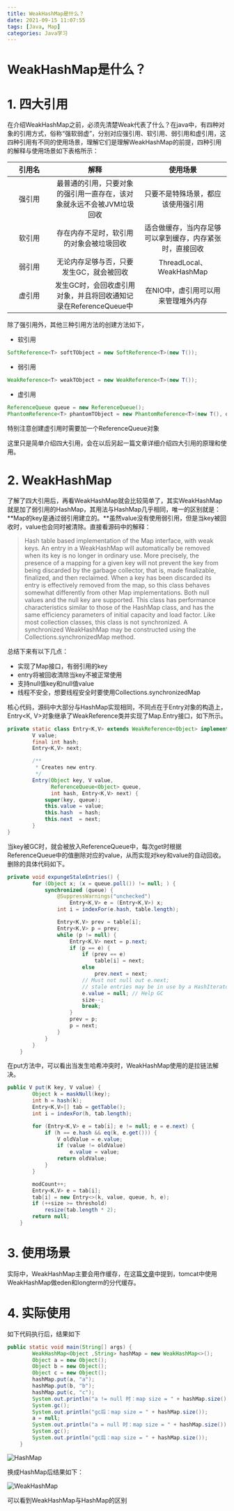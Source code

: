```yaml
---
title: WeakHashMap是什么？
date: 2021-09-15 11:07:55
tags: [Java, Map]
categories: Java学习
---
```

# WeakHashMap是什么？

# 1. 四大引用

在介绍WeakHashMap之前，必须先清楚Weak代表了什么？在java中，有四种对象的引用方式，俗称“强软弱虚”，分别对应强引用、软引用、弱引用和虚引用，这四种引用有不同的使用场景，理解它们是理解WeakHashMap的前提，四种引用的解释与使用场景如下表格所示：
<style>
    table th:nth-of-type(1){
    width: 20%;
    }
    table th:nth-of-type(2){
    width: 40%
    ;
    }
    table th:nth-of-type(3){
    width: 40%;
    }
</style>


| 引用名 | 解释 | 使用场景 |
|:-----:|:-----:|:-----:|
| 强引用 | 最普通的引用，只要对象的强引用一直存在，该对象就永远不会被JVM垃圾回收 | 只要不是特殊场景，都应该使用强引用 |
| 软引用 | 存在内存不足时，软引用的对象会被垃圾回收 | 适合做缓存，当内存足够可以拿到缓存，内存紧张时，直接回收 |
| 弱引用 | 无论内存足够与否，只要发生GC，就会被回收 | ThreadLocal、WeakHashMap |
| 虚引用 | 发生GC时，会回收虚引用对象，并且将回收通知记录在ReferenceQueue中 | 在NIO中，虚引用可以用来管理堆外内存 |

除了强引用外，其他三种引用方法的创建方法如下，

- 软引用

```java
SoftReference<T> softTObject = new SoftReference<T>(new T());
```

- 弱引用

```java
WeakReference<T> weakTObject = new WeakReference<T>(new T());
```

- 虚引用

```java
ReferenceQueue queue = new ReferenceQueue();
PhantomReference<T> phantomTObject = new PhantomReference<T>(new T(), queue);
```

特别注意创建虚引用时需要加一个ReferenceQueue对象

这里只是简单介绍四大引用，会在以后另起一篇文章详细介绍四大引用的原理和使用。

# 2. WeakHashMap

了解了四大引用后，再看WeakHashMap就会比较简单了，其实WeakHashMap就是加了弱引用的HashMap，其用法与HashMap几乎相同，唯一的区别就是：**Map的key是通过弱引用建立的。**虽然value没有使用弱引用，但是当key被回收时，value也会同时被清除。直接看源码中的解释：

> Hash table based implementation of the Map interface, with weak keys. An entry in a WeakHashMap will automatically be removed when its key is no longer in ordinary use. More precisely, the presence of a mapping for a given key will not prevent the key from being discarded by the garbage collector, that is, made finalizable, finalized, and then reclaimed. When a key has been discarded its entry is effectively removed from the map, so this class behaves somewhat differently from other Map implementations.
Both null values and the null key are supported. This class has performance characteristics similar to those of the HashMap class, and has the same efficiency parameters of initial capacity and load factor.
Like most collection classes, this class is not synchronized. A synchronized WeakHashMap may be constructed using the Collections.synchronizedMap method.

总结下来有以下几点：

- 实现了Map接口，有弱引用的key
- entry将被回收清除当key不被正常使用
- 支持null值key和null值value
- 线程不安全，想要线程安全时要使用Collections.synchronizedMap

核心代码，源码中大部分与HashMap实现相同，不同点在于Entry对象的构造上，Entry<K, V>对象继承了WeakReference类并实现了Map.Entry接口，如下所示。

```java
private static class Entry<K,V> extends WeakReference<Object> implements Map.Entry<K,V> {
        V value;
        final int hash;
        Entry<K,V> next;

        /**
         * Creates new entry.
         */
        Entry(Object key, V value,
              ReferenceQueue<Object> queue,
              int hash, Entry<K,V> next) {
            super(key, queue);
            this.value = value;
            this.hash  = hash;
            this.next  = next;
        }
}
```

当key被GC时，就会被放入ReferenceQueue中，每次get时根据ReferenceQueue中的值删除对应的value，从而实现对key和value的自动回收。删除的具体代码如下。

```java
private void expungeStaleEntries() {
        for (Object x; (x = queue.poll()) != null; ) {
            synchronized (queue) {
                @SuppressWarnings("unchecked")
                    Entry<K,V> e = (Entry<K,V>) x;
                int i = indexFor(e.hash, table.length);

                Entry<K,V> prev = table[i];
                Entry<K,V> p = prev;
                while (p != null) {
                    Entry<K,V> next = p.next;
                    if (p == e) {
                        if (prev == e)
                            table[i] = next;
                        else
                            prev.next = next;
                        // Must not null out e.next;
                        // stale entries may be in use by a HashIterator
                        e.value = null; // Help GC
                        size--;
                        break;
                    }
                    prev = p;
                    p = next;
                }
            }
        }
    }
```

在put方法中，可以看出当发生哈希冲突时，WeakHashMap使用的是拉链法解决。

```java
public V put(K key, V value) {
        Object k = maskNull(key);
        int h = hash(k);
        Entry<K,V>[] tab = getTable();
        int i = indexFor(h, tab.length);

        for (Entry<K,V> e = tab[i]; e != null; e = e.next) {
            if (h == e.hash && eq(k, e.get())) {
                V oldValue = e.value;
                if (value != oldValue)
                    e.value = value;
                return oldValue;
            }
        }

        modCount++;
        Entry<K,V> e = tab[i];
        tab[i] = new Entry<>(k, value, queue, h, e);
        if (++size >= threshold)
            resize(tab.length * 2);
        return null;
    }
```

# 3. 使用场景

实际中，WeakHashMap主要会用作缓存，在这篇[文章](https://blog.csdn.net/kaka0509/article/details/73459419)中提到，tomcat中使用WeakHashMap做eden和longterm的分代缓存。

# 4. 实际使用

如下代码执行后，结果如下

```java
public static void main(String[] args) {
        WeakHashMap<Object ,String> hashMap = new WeakHashMap<>();
        Object a = new Object();
        Object b = new Object();
        Object c = new Object();
        hashMap.put(a, "a");
        hashMap.put(b, "b");
        hashMap.put(c, "c");
        System.out.println("a != null 时：map size = " + hashMap.size());
        System.gc();
        System.out.println("gc后：map size = " + hashMap.size());
        a = null;
        System.out.println("a = null 时：map size = " + hashMap.size());
        System.gc();
        System.out.println("gc后：map size = " + hashMap.size());
    }
```

![HashMap](Untitled.png)

换成HashMap后结果如下：

![WeakHashMap](Untitled1.png)

可以看到WeakHashMap与HashMap的区别